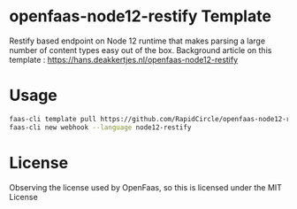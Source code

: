 # openfaas-node12-restify Template
Restify based endpoint on Node 12 runtime that makes parsing a large number of content types easy out of the box.
Background article on this template : https://hans.deakkertjes.nl/openfaas-node12-restify

# Usage
``` bash
faas-cli template pull https://github.com/RapidCircle/openfaas-node12-restify-template
faas-cli new webhook --language node12-restify
```

# License
Observing the license used by OpenFaas, so this is licensed under the MIT License
